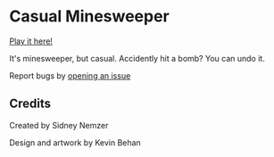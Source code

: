 # Casual Minesweeper

[Play it here!](https://sidneynemzer.github.io/casual-minesweeper/)

It's minesweeper, but casual. Accidently hit a bomb? You can undo it.

Report bugs by [opening an issue](https://github.com/SidneyNemzer/casual-minesweeper/issues)

## Credits

Created by Sidney Nemzer

Design and artwork by Kevin Behan
